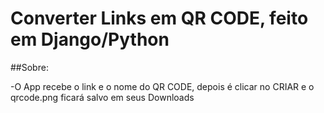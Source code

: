 ﻿# Converter Links em QR CODE, feito em Django/Python
 
 ##Sobre:
 
   -O App recebe o link e o nome do QR CODE, depois é clicar no CRIAR e o qrcode.png ficará salvo em seus Downloads 
